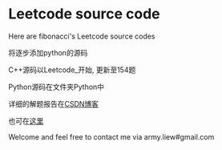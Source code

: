Leetcode source code
========

Here are fibonacci's Leetcode source codes

将逐步添加python的源码

C++源码以Leetcode\_开始, 更新至154题

Python源码在文件夹Python中

详细的解题报告在[CSDN博客]( http://blog.csdn.net/flyupliu/article/details/26824167)

也可在[这里](http://kunth.github.io/Leetcode-index/)

Welcome and feel free to contact me via army.liew#gmail.com
